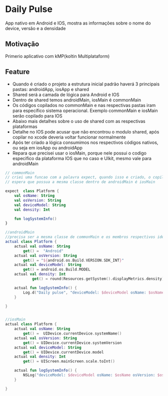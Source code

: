 # Daily Pulse
App nativo em Android e IOS, mostra as informações sobre o nome do device, versão e a densidade

## Motivação
Primerio aplicativo com kMP(koltin Multiplataform) 


## Feature
- Quando é criado o projeto a estrutura inicial padrão haverá 3 principais pastas:  androidApp, iosApp e shared
- Shared  será a camada de lógica para Android e IOS
- Dentro de shared temos androidMain, iosMain é commonMain
- Os códigos copilados no commonMain e nas respectivas pastas iram para específico sistema operacional. Exemplo commonMain e  iosMain serão  copilado para IOS
- Abaixo mais detalhes sobre o uso de shared com as respectivas plataformas
- Detalhe no IOS pode acusar que não encontrou o modulo shared, após copilar no xcode deveria voltar funcionar normalmente
- Após ter criado a lógica consumimos nos respectivos códigos nativos, ou seja em iosApp ou androidApp
- Repara que precisei usar o iosMain, porque nele possui o codigo especifico da plataforma IOS que no caso e UIkit, mesmo vale para androidMain
  
``` kotlin
// commonMain
// criei uma funcao com a palavra expect, quando isso e criado, o copilador
// espera que possua a mesma classe dentro de androidMain é iosMain

expect  class Platform {
    val osName: String
    val osVersion: String
    val deviceModel: String
    val density: Int

    fun logSystemInfo()
}

//androidMain
//precisa ser a mesma classe de commonMain e os membros respectivos identico a um contrato
actual class Platform {
    actual val osName: String
        get() =  "Android"
    actual val osVersion: String
        get() = "${android.os.Build.VERSION.SDK_INT}"
    actual val deviceModel: String
        get() = android.os.Build.MODEL
    actual val density: Int
            get() = round(Resources.getSystem().displayMetrics.density).toInt()

    actual fun logSystemInfo() {
        Log.d("Daily pulse", "deviceModel: $deviceModel osName: $osName osVersion: $osVersion density: $density")
    }

}


//iosMain
actual class Platform {
    actual val osName: String
        get() =  UIDevice.currentDevice.systemName()
    actual val osVersion: String
        get() = UIDevice.currentDevice.systemVersion
    actual val deviceModel: String
        get() = UIDevice.currentDevice.model
    actual val density: Int
        get() = UIScreen.mainScreen.scale.toInt()

    actual fun logSystemInfo() {
        NSLog("deviceModel: $deviceModel osName: $osName osVersion: $osVersion density: $density")
    }

}


```





